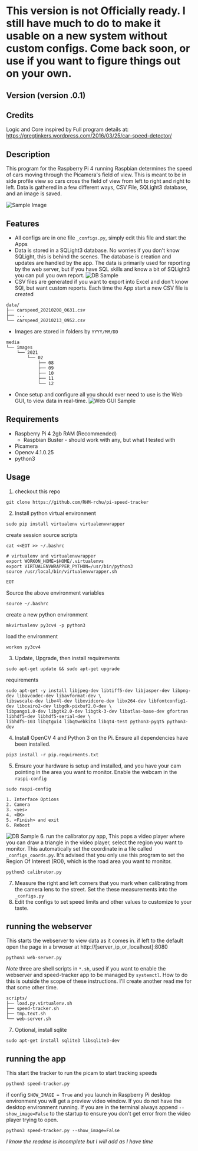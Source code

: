 # This version is not Officially ready. I still have much to do to make it usable on a new system without custom configs. Come back soon, or use if you want to figure things out on your own.

## Version (version .0.1)

## Credits

Logic and Core inspired by
Full program details at:   https://gregtinkers.wordpress.com/2016/03/25/car-speed-detector/

## Description

This program for the Raspberry Pi 4 running Raspbian determines the speed of cars moving through the Picamera's field of view. This is meant to be in side profile view so cars cross the field of view from left to right and right to left. Data is gathered in a few different ways, CSV File, SQLight3 database, and an image is saved.

![Sample Image](html/assets/sample_snap.jpg?raw=true "Sample Image")


## Features
* All configs are in one file `_configs.py`, simply edit this file and start the Apps
* Data is stored in a SQLight3 database. No worries if you don't know SQLight, this is behind the scenes. The database is creation and updates are handled by the app. The data is primarily used for reporting by the web server, but if you have SQL skills and know a bit of SQLight3 you can pull you own report. ![DB Sample](html/assets/sample_db.png?raw=true "DB Sample")
* CSV files are generated if you want to export into Excel and don't know SQl, but want custom reports. Each time the App start a new CSV file is created
```
data/
├── carspeed_20210208_0631.csv
├── ...
└── carspeed_20210213_0952.csv
```
* Images are stored in folders by `YYYY/MM/DD`
```
media
└── images
    └── 2021
        └── 02
            ├── 08
            ├── 09
            ├── 10
            ├── 11
            └── 12
```
* Once setup and configure all you should ever need to use is the Web GUI, to view data in real-time. ![Web GUI Sample](html/assets/sample_web.png?raw=true "Web GUI Sample")

## Requirements

* Raspberry Pi 4 2gb RAM (Recommended)
    * Raspbian Buster - should work with any, but what I tested with
* Picamera
* Opencv 4.1.0.25
* python3
## Usage

1. checkout this repo
```
git clone https://github.com/RHM-rchu/pi-speed-tracker
```
2. Install python virtual environment 
```
sudo pip install virtualenv virtualenvwrapper
```
create session source scripts
```
cat <<EOT >> ~/.bashrc

# virtualenv and virtualenvwrapper
export WORKON_HOME=$HOME/.virtualenvs
export VIRTUALENVWRAPPER_PYTHON=/usr/bin/python3
source /usr/local/bin/virtualenvwrapper.sh

EOT
```
Source the above environment variables 
```
source ~/.bashrc
```
create a new python environment
```
mkvirtualenv py3cv4 -p python3
```
load the environment
```
workon py3cv4
```
3. Update, Upgrade, then install requirements 
```
sudo apt-get update && sudo apt-get upgrade
```
requirements
```
sudo apt-get -y install libjpeg-dev libtiff5-dev libjasper-dev libpng-dev libavcodec-dev libavformat-dev \
libswscale-dev libv4l-dev libxvidcore-dev libx264-dev libfontconfig1-dev libcairo2-dev libgdk-pixbuf2.0-dev \
libpango1.0-dev libgtk2.0-dev libgtk-3-dev libatlas-base-dev gfortran libhdf5-dev libhdf5-serial-dev \
libhdf5-103 libqtgui4 libqtwebkit4 libqt4-test python3-pyqt5 python3-dev
```
4. Install OpenCV 4 and Python 3 on the Pi. Ensure all dependencies have been installed.
```
pip3 install -r pip.requirments.txt
```
5. Ensure your hardware is setup and installed, and you have your cam pointing in the area you want to monitor. Enable the webcam in the `raspi-config`
```
sudo raspi-config
```
    1. Interface Options
    2. Camera
    3. <yes>
    4. <OK>
    5. <Finish> and exit
    6. Reboot
![DB Sample](html/assets/sample_enable_picam.png?raw=true "DB Sample")
6. run the calibrator.py app, This pops a video player where you can draw a triangle in the video player, select the region you want to monitor. This automatically set the coordinate in a file called `_configs_coords.py`. It's advised that you only use this program to set the Region Of Interest (ROI), which is the road area you want to monitor.
```
python3 calibrator.py
```
7. Measure the right and left corners that you mark when calibrating from the camera lens to the street. Set the these measurements into the `_configs.py`
8. Edit the configs to set speed limits and other values to customize to your taste.

## running the webserver
This starts the webserver to view data as it comes in. if left to the default open the page in a brwoser at http://[server_ip_or_localhost]:8080 
```
python3 web-server.py
```
*Note* three are shell scripts in `*.sh`, used if you want to enable the webserver and speed-tracker app to be managed by `systemctl`. How to do this is outside the scope of these instructions. I'll create another read me for that some other time.
```
scripts/
├── load.py.virtualenv.sh
├── speed-tracker.sh
├── tmp.text.sh
└── web-server.sh
```

7. Optional, install sqlite
```
sudo apt-get install sqlite3 libsqlite3-dev
```

## running the app
This start the tracker to run the picam to start tracking speeds
```
python3 speed-tracker.py
```
if config `SHOW_IMAGE = True` and you launch in Raspberry Pi desktop environment you will get a preview video window. If you do not have the desktop environment running. If you are in the terminal always append `--show_image=False` to the startup to ensure you don't get error from the video player trying to open. 
```
python3 speed-tracker.py --show_image=False
```

*I know the readme is incomplete but I will add as I have time*


